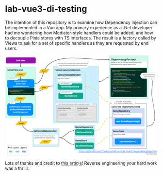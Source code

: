 # lab-vue3-di-testing

The intention of this repository is to examine how Dependency Injection can be implemented in a Vue app.  My primary experience as a .Net developer had me wondering how Mediator-style handlers could be added, and how to decouple Pinia stores with TS interfaces.  The result is a factory called by Views to ask for a set of specific handlers as they are requested by end users.

![Vue-DI-Workflow-240510.png](Vue-DI-Workflow-240510.png)

Lots of thanks and credit to [this article](https://medium.com/@victormisiko.vm/implementing-clean-architecture-in-a-vue-js-application-fd23b33ef488)!  Reverse engineering your hard work was a thrilll.